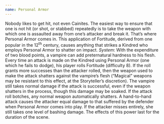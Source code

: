 ```yaml
---
name: Personal Armor
---
```


Nobody likes to get hit, not even Cainites. The easiest way to ensure that one is not hit (or shot, or stabbed) repeatedly is to take the weapon with which one is assaulted away from one’s attacker and break it. That’s where Personal Armor comes in. This application of Fortitude, derived from one popular in the 12<sup>th</sup> century, causes anything that strikes a Kindred who employs Personal Armor to shatter on impact.
_System_: With the expenditure of two blood points, a vampire can add preternatural hardness to his flesh. Every time an attack is made on the Kindred using Personal Armor (one which he fails to dodge), his player rolls Fortitude (difficulty 8). If the roll grants more successes than the attacker rolled, then the weapon used to make the attack shatters against the vampire’s flesh (“Magical” weapons may be resistant to this effect, at the Storyteller’s discretion). The vampire still takes normal damage if the attack is successful, even if the weapon shatters in the process, though this damage may be soaked. If the attack roll botches, any normal weapon automatically shatters. A hand-to-hand attack causes the attacker equal damage to that suffered by the defender when Personal Armor comes into play. If the attacker misses entirely, she still takes one level of bashing damage. The effects of this power last for the duration of the scene.